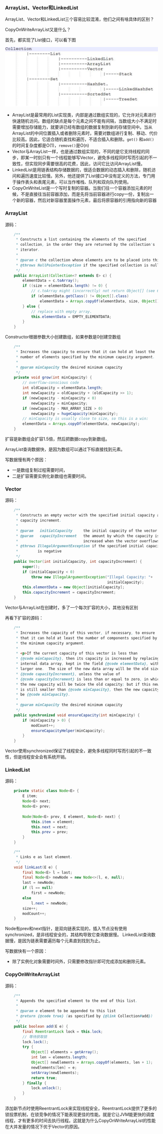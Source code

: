 ### ArrayList、Vector和LinkedList
ArrayList、Vector和LinkedList三个容易比较混淆，他们之间有啥具体的区别？

CopyOnWriteArrayList又是什么？

>>>>>>>>>>>>>>>>>>>>>>>>>>>>>>>>>>>>>>>>>>>>>>>>

首先，都实现了List接口，可以看下图

![](images/list-interface.jpg)



* ArrayList是最常用的List实现类，内部是通过数组实现的，它允许对元素进行快速随机访问。数组的缺点是每个元素之间不能有间隔，当数组大小不满足时需要增加存储能力，就要讲已经有数组的数据复制到新的存储空间中。当从ArrayList的中间位置插入或者删除元素时，需要对数组进行复制、移动、代价比较高。因此，它适合随机查找和遍历，不适合插入和删除。`get()` 和`add()` 的时间复杂度都是O(1)，`remove()`是O(n)
* Vector与ArrayList一样，也是通过数组实现的，不同的是它支持线程的同步，即某一时刻只有一个线程能够写Vector，避免多线程同时写而引起的不一致性，但实现同步需要很高的花费，因此，访问它比访问ArrayList慢。
* LinkedList是用链表结构存储数据的，很适合数据的动态插入和删除，随机访问和遍历速度比较慢。另外，他还提供了List接口中没有定义的方法，专门用于操作表头和表尾元素，可以当作堆栈、队列和双向队列使用。
* CopyOnWriteList是一个写时复制的容器。当我们往一个容器添加元素的时候，不是直接往当前容器添加，而是先将当前容器进行copy一份，复制出一个新的容器，然后对新容器里面操作元素，最后将原容器的引用指向新的容器

### ArrayList

源码：
```java
    /**
     * Constructs a list containing the elements of the specified
     * collection, in the order they are returned by the collection's
     * iterator.
     *
     * @param c the collection whose elements are to be placed into this list
     * @throws NullPointerException if the specified collection is null
     */
    public ArrayList(Collection<? extends E> c) {
        elementData = c.toArray();
        if ((size = elementData.length) != 0) {
            // c.toArray might (incorrectly) not return Object[] (see 6260652)
            if (elementData.getClass() != Object[].class)
                elementData = Arrays.copyOf(elementData, size, Object[].class);
        } else {
            // replace with empty array.
            this.elementData = EMPTY_ELEMENTDATA;
        }
    }
```
Constructor根据参数大小创建数组，如果参数是0创建空数组

```java
    /**
     * Increases the capacity to ensure that it can hold at least the
     * number of elements specified by the minimum capacity argument.
     *
     * @param minCapacity the desired minimum capacity
     */
    private void grow(int minCapacity) {
        // overflow-conscious code
        int oldCapacity = elementData.length;
        int newCapacity = oldCapacity + (oldCapacity >> 1);
        if (newCapacity - minCapacity < 0)
            newCapacity = minCapacity;
        if (newCapacity - MAX_ARRAY_SIZE > 0)
            newCapacity = hugeCapacity(minCapacity);
        // minCapacity is usually close to size, so this is a win:
        elementData = Arrays.copyOf(elementData, newCapacity);
    }
```
扩容是新数组会扩容1.5倍，然后把数据copy到新数组。

ArrayList查询数据快，是因为数组可以通过下标直接找到元素。 

写数据慢有两个原因：
* 一是数组复制过程需要时间，
* 二是扩容需要实例化新数组也需要时间。


### Vector

源码：
```java
    /**
     * Constructs an empty vector with the specified initial capacity and
     * capacity increment.
     *
     * @param   initialCapacity     the initial capacity of the vector
     * @param   capacityIncrement   the amount by which the capacity is
     *                              increased when the vector overflows
     * @throws IllegalArgumentException if the specified initial capacity
     *         is negative
     */
    public Vector(int initialCapacity, int capacityIncrement) {
        super();
        if (initialCapacity < 0)
            throw new IllegalArgumentException("Illegal Capacity: "+
                                               initialCapacity);
        this.elementData = new Object[initialCapacity];
        this.capacityIncrement = capacityIncrement;
    }
```
Vector与ArrayList在创建时，多了一个每次扩容的大小，其他没有区别

再看下扩容的源码：
```java
    /**
     * Increases the capacity of this vector, if necessary, to ensure
     * that it can hold at least the number of components specified by
     * the minimum capacity argument.
     *
     * <p>If the current capacity of this vector is less than
     * {@code minCapacity}, then its capacity is increased by replacing its
     * internal data array, kept in the field {@code elementData}, with a
     * larger one.  The size of the new data array will be the old size plus
     * {@code capacityIncrement}, unless the value of
     * {@code capacityIncrement} is less than or equal to zero, in which case
     * the new capacity will be twice the old capacity; but if this new size
     * is still smaller than {@code minCapacity}, then the new capacity will
     * be {@code minCapacity}.
     *
     * @param minCapacity the desired minimum capacity
     */
    public synchronized void ensureCapacity(int minCapacity) {
        if (minCapacity > 0) {
            modCount++;
            ensureCapacityHelper(minCapacity);
        }
    }
```
Vector使用synchronized保证了线程安全，避免多线程同时写而引起的不一致性，但是线程安全会有系统开销。

### LinkedList

源码：
```java
    private static class Node<E> {
        E item;
        Node<E> next;
        Node<E> prev;

        Node(Node<E> prev, E element, Node<E> next) {
            this.item = element;
            this.next = next;
            this.prev = prev;
        }
    }
```
```java
    /**
     * Links e as last element.
     */
    void linkLast(E e) {
        final Node<E> l = last;
        final Node<E> newNode = new Node<>(l, e, null);
        last = newNode;
        if (l == null)
            first = newNode;
        else
            l.next = newNode;
        size++;
        modCount++;
    }
```
Node有prev和next指针，是双向链表实现的，插入节点没有使用synchronized，是非线程安全的，其结构导致它查询数据慢。
LinkedList查询数据慢，是因为链表需要遍历每个元素直到找到为止。 

写数据快有一个原因：
* 除了实例化对象需要时间外，只需要修改指针即可完成添加和删除元素。

### CopyOnWriteArrayList
源码：
```java
    /**
     * Appends the specified element to the end of this list.
     *
     * @param e element to be appended to this list
     * @return {@code true} (as specified by {@link Collection#add})
     */
    public boolean add(E e) {
        final ReentrantLock lock = this.lock;
        // 等待获取锁
        lock.lock();
        try {
            Object[] elements = getArray();
            int len = elements.length;
            Object[] newElements = Arrays.copyOf(elements, len + 1);
            newElements[len] = e;
            setArray(newElements);
            return true;
        } finally {
            lock.unlock();
        }
    }
```
添加新节点时使用ReentrantLock来实现线程安全，ReentrantLock提供了更多的锁投票机制，在锁竞争的情况下能表现更佳的性能。就是它让JVM能更快的调度线程，才有更多的时间去执行线程。这就是为什么CopyOnWriteArrayList的性能在大并发量的情况下优于Vector的原因。


